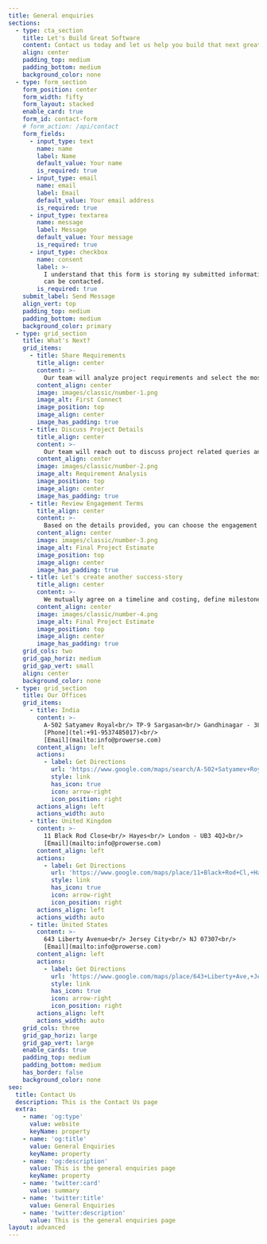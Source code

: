 ```yaml
---
title: General enquiries
sections:
  - type: cta_section
    title: Let's Build Great Software
    content: Contact us today and let us help you build that next great software turning disruption into opportunity.
    align: center
    padding_top: medium
    padding_bottom: medium
    background_color: none
  - type: form_section
    form_position: center
    form_width: fifty
    form_layout: stacked
    enable_card: true
    form_id: contact-form
    # form_action: /api/contact
    form_fields:
      - input_type: text
        name: name
        label: Name
        default_value: Your name
        is_required: true
      - input_type: email
        name: email
        label: Email
        default_value: Your email address
        is_required: true
      - input_type: textarea
        name: message
        label: Message
        default_value: Your message
        is_required: true
      - input_type: checkbox
        name: consent
        label: >-
          I understand that this form is storing my submitted information so I
          can be contacted.
        is_required: true
    submit_label: Send Message
    align_vert: top
    padding_top: medium
    padding_bottom: medium
    background_color: primary
  - type: grid_section
    title: What's Next?
    grid_items:
      - title: Share Requirements
        title_align: center
        content: >-
          Our team will analyze project requirements and select the most apt developers best suited for tech stack.
        content_align: center
        image: images/classic/number-1.png
        image_alt: First Connect
        image_position: top
        image_align: center
        image_has_padding: true
      - title: Discuss Project Details
        title_align: center
        content: >-
          Our team will reach out to discuss project related queries and to offer the best solution for given business scenario.
        content_align: center
        image: images/classic/number-2.png
        image_alt: Requirement Analysis
        image_position: top
        image_align: center
        image_has_padding: true
      - title: Review Engagement Terms
        title_align: center
        content: >-
          Based on the details provided, you can choose the engagement model & timelines for project execution.
        content_align: center
        image: images/classic/number-3.png
        image_alt: Final Project Estimate
        image_position: top
        image_align: center
        image_has_padding: true
      - title: Let's create another success-story
        title_align: center
        content: >-
          We mutually agree on a timeline and costing, define milestones and move forward to creating another success-story
        content_align: center
        image: images/classic/number-4.png
        image_alt: Final Project Estimate
        image_position: top
        image_align: center
        image_has_padding: true
    grid_cols: two
    grid_gap_horiz: medium
    grid_gap_vert: small
    align: center
    background_color: none
  - type: grid_section
    title: Our Offices
    grid_items:
      - title: India
        content: >-
          A-502 Satyamev Royal<br/> TP-9 Sargasan<br/> Gandhinagar - 382421<br/>
          [Phone](tel:+91-9537485017)<br/>
          [Email](mailto:info@prowerse.com)
        content_align: left
        actions:
          - label: Get Directions
            url: 'https://www.google.com/maps/search/A-502+Satyamev+Royal+TP-9+Sargasan+Gandhinagar+-+382421/@23.1942647,72.6063777,17z/data=!3m1!4b1'
            style: link
            has_icon: true
            icon: arrow-right
            icon_position: right
        actions_align: left
        actions_width: auto
      - title: United Kingdom
        content: >-
          11 Black Rod Close<br/> Hayes<br/> London - UB3 4QJ<br/>
          [Email](mailto:info@prowerse.com)
        content_align: left
        actions:
          - label: Get Directions
            url: 'https://www.google.com/maps/place/11+Black+Rod+Cl,+Hayes+UB3+4QJ,+UK/@51.5004728,-0.421755,17z/data=!3m1!4b1!4m5!3m4!1s0x48767289181e4a17:0x2d3dc8133d061e0c!8m2!3d51.5004728!4d-0.4195663'
            style: link
            has_icon: true
            icon: arrow-right
            icon_position: right
        actions_align: left
        actions_width: auto
      - title: United States
        content: >-
          643 Liberty Avenue<br/> Jersey City<br/> NJ 07307<br/>
          [Email](mailto:info@prowerse.com)
        content_align: left
        actions:
          - label: Get Directions
            url: 'https://www.google.com/maps/place/643+Liberty+Ave,+Jersey+City,+NJ+07307,+USA/@40.7585566,-74.0535681,17z/data=!3m1!4b1!4m5!3m4!1s0x89c2577312992427:0x4d1233267f2a868c!8m2!3d40.7585566!4d-74.0513794'
            style: link
            has_icon: true
            icon: arrow-right
            icon_position: right
        actions_align: left
        actions_width: auto
    grid_cols: three
    grid_gap_horiz: large
    grid_gap_vert: large
    enable_cards: true
    padding_top: medium
    padding_bottom: medium
    has_border: false
    background_color: none
seo:
  title: Contact Us
  description: This is the Contact Us page
  extra:
    - name: 'og:type'
      value: website
      keyName: property
    - name: 'og:title'
      value: General Enquiries
      keyName: property
    - name: 'og:description'
      value: This is the general enquiries page
      keyName: property
    - name: 'twitter:card'
      value: summary
    - name: 'twitter:title'
      value: General Enquiries
    - name: 'twitter:description'
      value: This is the general enquiries page
layout: advanced
---
```

